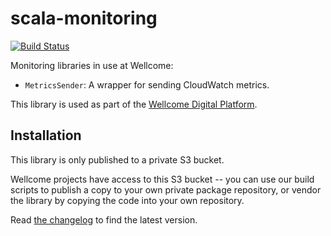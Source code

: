 # scala-monitoring

[![Build Status](https://travis-ci.org/wellcomecollection/scala-monitoring.svg?branch=master)](https://travis-ci.org/wellcomecollection/scala-monitoring)

Monitoring libraries in use at Wellcome:

-   `MetricsSender`: A wrapper for sending CloudWatch metrics.

This library is used as part of the [Wellcome Digital Platform][platform].

[platform]: https://github.com/wellcomecollection/platform

## Installation

This library is only published to a private S3 bucket.

Wellcome projects have access to this S3 bucket -- you can use our build
scripts to publish a copy to your own private package repository, or vendor
the library by copying the code into your own repository.

Read [the changelog](CHANGELOG.md) to find the latest version.
